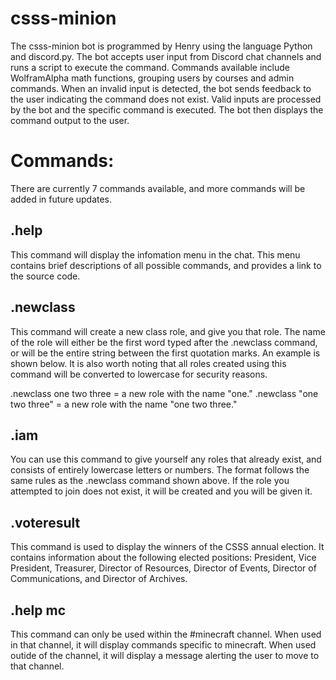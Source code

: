 # csss-minion

The csss-minion bot is programmed by Henry using the language Python and discord.py. The bot accepts user input from Discord chat channels and runs a script to execute the command. Commands available include WolframAlpha math functions, grouping users by courses and admin commands. When an invalid input is detected, the bot sends feedback to the user indicating the command does not exist. Valid inputs are processed by the bot and the specific command is executed. The bot then displays the command output to the user.


# Commands: #

There are currently 7 commands available, and more commands will be added in future updates.  

## .help ##
This command will display the infomation menu in the chat. This menu contains brief descriptions of all possible commands, and provides a link to the source code. 

## .newclass <class> ##
This command will create a new class role, and give you that role. The name of the role will either be the first word typed after the .newclass command, or will be the entire string between the first quotation marks. An example is shown below. It is also worth noting that all roles created using this command will be converted to lowercase for security reasons. 

.newclass one two three = a new role with the name "one."
.newclass "one two three" = a new role with the name "one two three."

## .iam <class> ##
You can use this command to give yourself any roles that already exist, and consists of entirely lowercase letters or numbers. The <class> format follows the same rules as the .newclass command shown above. If the role you attempted to join does not exist, it will be created and you will be given it. 

## .voteresult ##
This command is used to display the winners of the CSSS annual election. It contains information about the following elected positions: President, Vice President, Treasurer, Director of Resources, Director of Events, Director of Communications, and Director of Archives.

## .help mc ##
This command can only be used within the #minecraft channel. When used in that channel, it will display commands specific to minecraft. When used outide of the channel, it will display a message alerting the user to move to that channel. 
